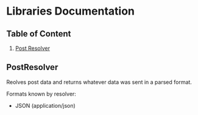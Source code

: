 # Libraries Documentation
## Table of Content
1. [Post Resolver](#postresolver)

## PostResolver
Reolves post data and returns whatever data was sent in a parsed format.

Formats known by resolver:
- JSON (application/json)
